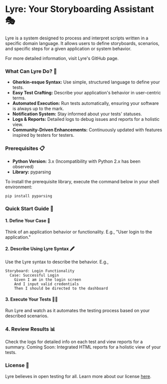 # Lyre: Your Storyboarding Assistant 🎭
Lyre is a system designed to process and interpret scripts written in a specific domain language. It allows users to define storyboards, scenarios, and specific steps for a given application or system behavior.

For more detailed information, visit Lyre's GitHub page.

### What Can Lyre Do? 🚀

* **Gherkin-esque Syntax:** Use simple, structured language to define your tests.
* **Easy Test Crafting:** Describe your application's behavior in user-centric terms.
* **Automated Execution:** Run tests automatically, ensuring your software is always up to the mark.
* **Notification System:** Stay informed about your tests' statuses.
* **Logs & Reports:** Detailed logs to debug issues and reports for a holistic view.
* **Community-Driven Enhancements:** Continuously updated with features inspired by testers for testers.

### Prerequisites 📋

* **Python Version:** 3.x (Incompatibility with Python 2.x has been observed)
* **Library:** pyparsing

To install the prerequisite library, execute the command below in your shell environment:

```bash
pip install pyparsing
```

### Quick Start Guide 🚀
#### 1. Define Your Case 💼
Think of an application behavior or functionality. E.g., "User login to the application."

#### 2. Describe Using Lyre Syntax 🖋
Use the Lyre syntax to describe the behavior. E.g.,

```cucumber
Storyboard: Login Functionality
  Case: Successful Login
    Given I am in the login screen
    And I input valid credentials
    Then I should be directed to the dashboard
```

#### 3. Execute Your Tests 🏃‍♂️
Run Lyre and watch as it automates the testing process based on your described scenarios.


### 4. Review Results 📊
Check the logs for detailed info on each test and view reports for a summary.
Coming Soon: Integrated HTML reports for a holistic view of your tests.


### License 📄
Lyre believes in open testing for all. Learn more about our license [here]("engine/LICENSE").